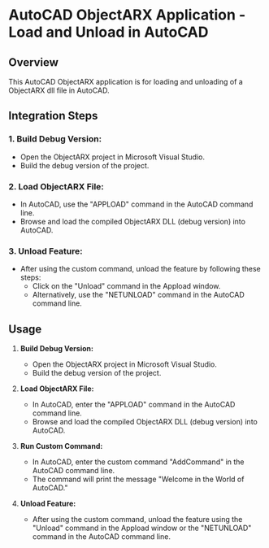 # AutoCAD ObjectARX Application - Load and Unload in AutoCAD
 
## Overview
 
This AutoCAD ObjectARX application is for loading and unloading of a ObjectARX dll file in AutoCAD.
## Integration Steps
 
### 1. Build Debug Version:
 
   - Open the ObjectARX project in Microsoft Visual Studio.
   - Build the debug version of the project.
 
### 2. Load ObjectARX File:
 
   - In AutoCAD, use the "APPLOAD" command in the AutoCAD command line.
   - Browse and load the compiled ObjectARX DLL (debug version) into AutoCAD.
 
### 3. Unload Feature:
 
   - After using the custom command, unload the feature by following these steps:
     - Click on the "Unload" command in the Appload window.
     - Alternatively, use the "NETUNLOAD" command in the AutoCAD command line.
 
## Usage
 
1. **Build Debug Version:**
   - Open the ObjectARX project in Microsoft Visual Studio.
   - Build the debug version of the project.
 
2. **Load ObjectARX File:**
   - In AutoCAD, enter the "APPLOAD" command in the AutoCAD command line.
   - Browse and load the compiled ObjectARX DLL (debug version) into AutoCAD.
 
3. **Run Custom Command:**
   - In AutoCAD, enter the custom command "AddCommand" in the AutoCAD command line.
   - The command will print the message "Welcome in the World of AutoCAD."
 
4. **Unload Feature:**
   - After using the custom command, unload the feature using the "Unload" command in the Appload window or the "NETUNLOAD" command in the AutoCAD command line.

